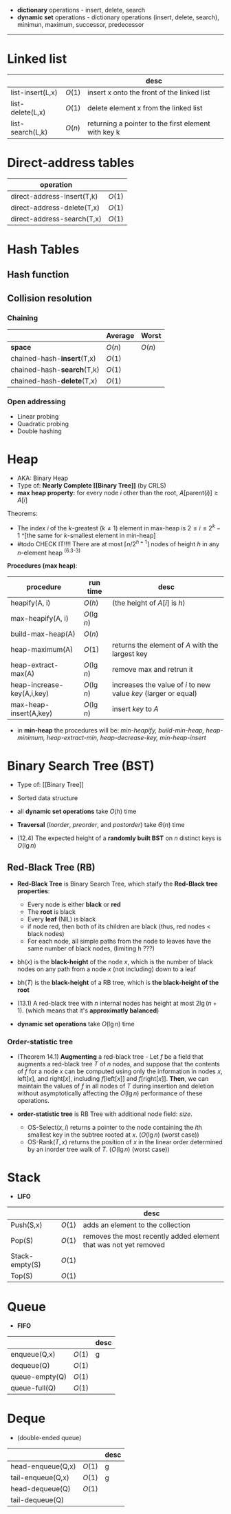 - **dictionary** operations - insert, delete, search
- **dynamic set** operations - dictionary operations (insert, delete, search), minimun, maximum, successor, predecessor

____
# Linked list

|                  |        | desc                                                |
| ---------------- | ------ | --------------------------------------------------- |
| list-insert(L,x) | $O(1)$ | insert x onto the front of the linked list                                                   |
| list-delete(L,x) | $O(1)$ | delete element x from the linked list                                                  |
| list-search(L,k) | $O(n)$ | returning a pointer to the first element with key k |

# Direct-address tables 


| operation |  |
| ---- | ---- |
| direct-address-insert(T,k) | $O(1)$ |
| direct-address-delete(T,x) | $O(1)$ |
| direct-address-search(T,x) | $O(1)$ |


# Hash Tables

## Hash function

## Collision resolution

### Chaining


|                              | Average | Worst  |
| ---------------------------- | ------- | ------ |
| **space**                    | $O(n)$  | $O(n)$ |
| chained-hash-**insert**(T,x) | $O(1)$  |        |
| chained-hash-**search**(T,k) | $O(1)$  |        |
| chained-hash-**delete**(T,x) | $O(1)$  |        |

### Open addressing

- Linear probing
- Quadratic probing
- Double hashing

# Heap

- AKA: Binary Heap
- Type of: **Nearly Complete [[Binary Tree]]** (by CRLS)
- **max heap property:** for every node $i$ other than the root, $A[\text{parent}(i)]\geq A[i]$

Theorems:
- The index $i$ of the $k$-greatest ($k\neq{1}$) element in max-heap is $2\leq{i}\leq{2}^{k}-1$ ^[the same for  $k$-smallest element in min-heap]
- #todo CHECK IT!!!! There are at most $\lceil{n}/{2^{h+1}}\rceil$ nodes of height $h$ in any $n$-element heap <sup>(6.3-3)</sup>


**Procedures (max heap)**:

| procedure                  | run time    | desc                                                            |
| -------------------------- | ----------- | --------------------------------------------------------------- |
| heapify(A, i)              | $O(h)$      | (the height of $A[i]$ is $h$)                                   |
| max-heapify(A, i)          | $O(\lg n)$  |                                                                 |
| build-max-heap(A)          | $O(n)$      |                                                                 |
| heap-maximum(A)            | $O(1)$      | returns the element of $A$ with the largest key                 |
| heap-extract-max(A)        | $O(\lg{n})$ | remove max and retrun it                                        |
| heap-increase-key(A,i,key) | $O(\lg{n})$ | increases the value of $i$ to new value $key$ (larger or equal) |
| max-heap-insert(A,key)     | $O(\lg{n})$ | insert $key$ to $A$                                             |

- in **min-heap** the procedures will be: *min-heapify, build-min-heap, heap-minimum, heap-extract-min, heap-decrease-key, min-heap-insert*

# Binary Search Tree (BST)

- Type of: [[Binary Tree]]
- Sorted data structure
- all **dynamic set operations** take $O(h)$ time
- **Traversal** (*Inorder*, *preorder*, and *postorder*) take $\Theta(n)$ time

- (12.4) The expected height of a **randomly built BST** on $n$ distinct keys is $O(\lg n)$

## Red-Black Tree (RB)

- **Red-Black Tree** is Binary Search Tree, which staify the **Red-Black tree properties**:
	- Every node is either **black** or **red**
	- The **root** is black
	- Every **leaf** (NIL) is black
	- if node red, then both of its children are black (thus, red nodes $<$ black nodes)
	- For each node, all simple paths from the node to leaves have the same number of black nodes, (limiting h ???)


- $\text{bh}(x)$ is the **black-height** of the node $x$, which is the number of black nodes on any path from a node $x$ (not including) down to a leaf
- $\text{bh}(T)$ is the **black-height** of a RB tree, which is **the black-height of the root**

- (13.1) A red-black tree with $n$ internal nodes has height at most $2\lg{(n+1)}$. (which means that it's **approximatly balanced**)

- **dynamic set operations** take $O(\lg{n})$ time

### Order-statistic tree

- (Theorem 14.1) **Augmenting** a red-black tree - Let $f$ be a field that augments a red-black tree $T$ of $n$ nodes, and suppose that the contents of $f$ for a node $x$ can be computed using only the information in nodes $x$, $\text{left}[x]$, and $\text{right}[x]$, including $f[\text{left}[x]]$ and $f[\text{right}[x]]$. **Then**, we can maintain the values of $f$ in all nodes of $T$ during insertion and deletion without asymptotically affecting the $O(\lg n)$ performance of these operations. 

- **order-statistic tree** is RB Tree with additional node field: *size*. 
	- $\text{OS-Select}(x,i)$ returns a pointer to the node containing the $i$th smallest key in the subtree rooted at $x$.  ($O(\lg{n})$ (worst case))
	- $\text{OS-Rank}(T,x)$ returns the position of $x$ in the linear order determined by an inorder tree walk of $T$. ($O(\lg{n})$ (worst case))

# Stack

- **LIFO**

|                |        | desc                                                             |
| -------------- | ------ | ---------------------------------------------------------------- |
| Push(S,x)      | $O(1)$ | adds an element to the collection                                |
| Pop(S)         | $O(1)$ | removes the most recently added element that was not yet removed |
| Stack-empty(S) | $O(1)$ |                                                                  |
| Top(S)         | $O(1)$ |                                                                  |

# Queue

- **FIFO**

|                |        | desc |
| -------------- | ------ | ---- |
| enqueue(Q,x)   | $O(1)$ | g    |
| dequeue(Q)     | $O(1)$ |      |
| queue-empty(Q) | $O(1)$ |      |
| queue-full(Q)  | $O(1)$ |      |

# Deque

- (double-ended queue)


|                   |        | desc |
| ----------------- | ------ | ---- |
| head-enqueue(Q,x) | $O(1)$ | g    |
| tail-enqueue(Q,x) | $O(1)$ | g    |
| head-dequeue(Q)   | $O(1)$ |      |
| tail-dequeue(Q)   |        |      |
